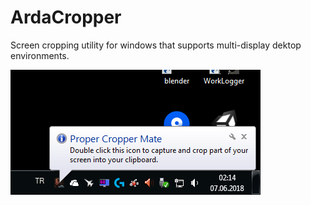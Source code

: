 # ArdaCropper
Screen cropping utility for windows that supports multi-display dektop environments.

![screenshot](https://raw.githubusercontent.com/SpaceDandy-Tama/ArdaCropper/master/ardacropper.png)
